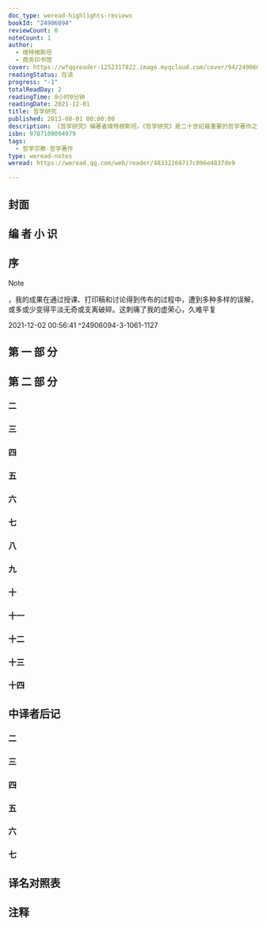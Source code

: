 ```yaml
---
doc_type: weread-highlights-reviews
bookId: "24906094"
reviewCount: 0
noteCount: 1
author:
  - 维特根斯坦
  - 商务印书馆
cover: https://wfqqreader-1252317822.image.myqcloud.com/cover/94/24906094/t7_24906094.jpg
readingStatus: 在读
progress: "-1"
totalReadDay: 2
readingTime: 0小时0分钟
readingDate: 2021-12-01
title: 哲学研究
published: 2013-08-01 00:00:00
description: 《哲学研究》编著者维特根斯坦。《哲学研究》是二十世纪最重要的哲学著作之一。自1953年正式出版以来，对二十世纪后半叶以来的世界哲学面貌产生了深远的影响。本书是维特根斯坦后期的代表作。其中主要批评了其前期有关语言、心灵和世界的思想，提出了相关的新的理解，认为语言、心灵、世界三者之间的一致关系发生在语言之内，而非语言之外；并对哲学的本性做出了全新的诠释，断言哲学研究就是语法研究。本书的中文翻译工作可以回溯到1989年，译者韩林合决定以维特根斯坦作为博士阶段的研究方向，《哲学研究》的翻译工作从那时就已经断断续续地开始。有鉴于维特根斯坦在哲学领域的巨大影响力，本书是哲学研究者的必备经典书目。
isbn: 9787100094979
tags:
  - 哲学宗教-哲学著作
type: weread-notes
weread: https://weread.qq.com/web/reader/48332260717c096e4837de9

---
```



## 封面

## 编 者 小 识

## 序

> [!NOTE] 
> ，我的成果在通过授课、打印稿和讨论得到传布的过程中，遭到多种多样的误解，或多或少变得平淡无奇或支离破碎。这刺痛了我的虚荣心，久难平复
> 
> 2021-12-02 00:56:41 ^24906094-3-1061-1127

## 第 一 部 分

## 第 二 部 分

### 二

### 三

### 四

### 五

### 六

### 七

### 八

### 九

### 十

### 十一

### 十二

### 十三

### 十四

## 中译者后记

### 二

### 三

### 四

### 五

### 六

### 七

## 译名对照表

## 注释

